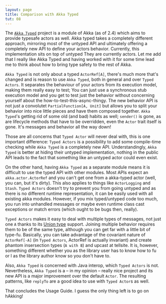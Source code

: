 ```yaml
---
layout: page
title: Comparison with Akka Typed
tut: 08
---
```


The [`Akka Typed`](http://doc.akka.io/docs/akka/snapshot/scala/typed.html) project is a module of Akka (as of 2.4) which aims to provide typesafe actors as well.
Akka typed takes a completely different approach, mirroring most of the untyped API and ultimately offering a completely new API to define your actors behavior. Currently, this implementation sits on top of untyped They are currently actors.
Let me add that I really like Akka Typed and having worked with it for some time lead me to think about how to bring type safety to the rest of Akka.

`Akka Typed` is not only about a typed `ActorRef[A]`, there's much more that's changed and is reason to use `Akka Typed`, both in general and over `Typed Actors`. It separates the behaviour of your actors from its execution model, making them really easy to test; You can just use a synchronous stub execution model and you get to test just the behavior without concerning yourself about the how-to-test-this-async-thingy. The new behavior API is not just a convolutet `PartialFunction[A, Unit]` but allows you to split your behavior into nice little pieces and have them composed together. `Akka Typed`'s getting rid of some old (and bad) habits as well; `sender()` is gone, as are lifecycle methods that have to be overridden, even the `Actor` trait itself is gone. It's messages and behavior all the way down!

Those are all concerns that `Typed Actor` will never deal with, this is one important difference: `Typed Actors` is a possibility to add some compile-time checking while `Akka Typed` is a completely new API. Understandingly, `Akka Typed` is better at hiding their untyped implementation, nothing in the public API leads to the fact that something like an untyped actor could even exist.

On the other hand, having `Akka Typed` as a separate module means it is difficult to use the typed API with other modules. Most APIs expect an `akka.actor.ActorRef` and you can't get one from a akka-typed actor (well, you can, but it's dirty). This also applies to things like `ActorLogging` and `Stash`.
`Typed Actors` doesn't try to prevent you from going untyped and as there is no different runtime representation, it can be easily used with all existing akka modules.
However, if you mix typed/untyped code too much, you run into unhandled messages or maybe even runtime class cast exceptions or match errors (which ought to be bugs then, really).

`Typed Actors` makes it easy to deal with multiple types of messages, not just one `A` thanks to its [Union type](union.html) support. Joining multiple behavior requires them to be of the same type, although you can get far with a little bit of type-fu. Basically, you can take advantage of the covariant nature of `ActorRef[-A]` (in `Typed Actors`, ActorRef is actually invariant) and create phantom insersection types (`A with B`) and upcast at tellsite. It is, however, something different whether you as the library user has to know how to fu or I as the library author know so you don't have to.

Also, `Akka Typed` is concerned with Java interop, which `Typed Actors` is not.
Nevertheless, `Akka Typed` is a – in my opinion – really nice project and its new API is a major improvement over the default `Actor`. The resulting patterns, like `replyTo` are a good idea to use with `Typed Actor`s as well.

That concludes the Usage Guide. I guess the only thing left is to go on hAkking!
